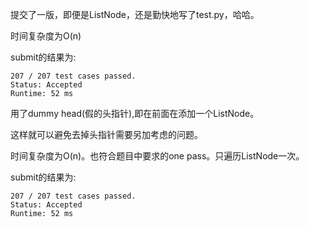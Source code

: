 提交了一版，即便是ListNode，还是勤快地写了test.py，哈哈。

时间复杂度为O(n)

submit的结果为:
```
207 / 207 test cases passed.
Status: Accepted
Runtime: 52 ms
```

用了dummy head(假的头指针),即在前面在添加一个ListNode。

这样就可以避免去掉头指针需要另加考虑的问题。

时间复杂度为O(n)。也符合题目中要求的one pass。只遍历ListNode一次。

submit的结果为:
```
207 / 207 test cases passed.
Status: Accepted
Runtime: 52 ms
```
